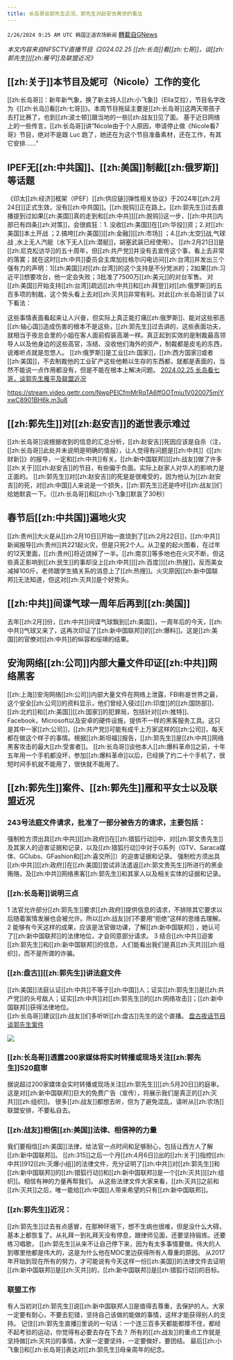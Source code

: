 ```yaml
---
title: 长岛哥谈郭先生近况、郭先生对赵安吉离世的看法
---
```

`2/26/2024 9:25 AM UTC 韩国正道农场新闻` [轉載自GNews](https://gnews.org/articles/2341668)

*本文内容来自NFSCTV直播节目《2024.02.25 [[zh:长岛]]看[[zh:七哥]]，谈[[zh:郭先生]][[zh:雁平]]及联盟近况》*

## [[zh:关于]]本节目及妮可（Nicole）工作的变化
[[zh:长岛哥]]：新年新气象，换了新主持人[[zh:小飞象]]（Ella艾拉），节目名字改为《[[zh:长岛]]看[[zh:七哥]]》。本周节目拖延主要是[[zh:长岛哥]]这两天带孩子去打比赛了，也到[[zh:波士顿]]跟当地的一些[[zh:战友]]见了面。
基于近日网络上的一些传言，[[zh:长岛哥]]讲“Nicole由于个人原因，申请停止做《Nicole看7哥》节目，绝对不是跟 Luc 跑了，她还在为这个节目准备素材，还在工作，有其它安排......”

## IPEF无[[zh:中共国]]、[[zh:美国]]制裁[[zh:俄罗斯]]等话题
《印太[[zh:经济]]框架（IPEF）[[zh:供应链]]弹性相关协议》于2024年[[zh:2月24日]]正式生效，没有[[zh:中共国]]。[[zh:脱钩]]正在路上。[[zh:郭先生]]过去直播提到过如果[[zh:美国]]真的走到和[[zh:中共]][[zh:脱钩]]这一步，[[zh:中共]]内部已有四条[[zh:对策]]，会很疯狂：1. 没收[[zh:美国]]在[[zh:华投]]资；2.对[[zh:美国]]本土开战 ；2.搞垮[[zh:美国]][[zh:金融]][[zh:市场]] ；4.[[zh:太空]]战,气球战 ,水上无人汽艇（水下无人[[zh:潜艇]]，胡塞武装已经使用）。
[[zh:2月21日]]是[[zh:尼克松访华]]的五十周年，但[[zh:共产党]]并没有去宣传这个事，看上去非常的落寞；就在这时[[zh:中共]]委员会主席加拉格尔闪电访问[[zh:台湾]]并发出三个强有力的声明：1[[zh:美国]]对[[zh:台湾]]的这个支持是不分党派的；2如果[[zh:习近平]]想要攻台，他一定会失败；3批准了7500万[[zh:美元]]的对台军售。
对[[zh:美国]]开始支持[[zh:台湾]]疏远[[zh:中共]]和[[zh:拜登]]对[[zh:俄罗斯]]的五百多项的制裁，这个势头看上去对[[zh:灭共]]非常有利。对此[[zh:长岛哥]]谈了以下看法：

这些事情表面看起来让人兴奋，但实际上真正能打痛[[zh:俄罗斯]]、能对这些邪恶[[zh:轴心国]]造成伤害的根本不是这些，[[zh:郭先生]]过去讲的，这些表面功夫，就相当于夜总会里的小姐在客人面前假装高潮一样。真正起到实效的是制裁最高领导人以及他身边的这些高官，冻结、没收他们海外的资产，制裁都是皮毛的东西，说难听点就是忽悠人。
[[zh:俄罗斯]]是工业[[zh:国家]]，[[zh:西方国家]]或者[[zh:美国]]，不去制裁他的工业矿产这些他赖以生存的东西都，就都是表面的，当然不能说一点作用都没有，但是不能在根本上解决问题。
[2024.02.25 长岛看七哥，谈郭先生雁平及联盟近况](https://gettr.com/post/p310s6bacc7)

https://stream.video.gettr.com/NwpPElCfmMrRqTA6ffGOTmiu1V020075mlYxwC8901BH6k.m3u8

## [[zh:郭先生]]对[[zh:赵安吉]]的逝世表示难过
[[zh:长岛哥]]说根据收到的信息的汇总分析，[[zh:赵安吉]]死因应该是自杀（注，[[zh:长岛哥]]此处并未说明是明确的情报），让人觉得有问题是[[zh:中共]]《[[zh:财新]]》的报导，一定和[[zh:中共]]有关。[[zh:新中国联邦]][[zh:战友]]做了许多[[zh:关于]][[zh:赵安吉]]的节目，有些偏于负面。实际上赵家人对华人的影响力是正面的。
[[zh:郭先生]]对[[zh:赵安吉]]的死是是很难受的，因为他认为[[zh:赵安吉]]的死，对[[zh:中国]]人来说是一个损失，[[zh:郭先生]]还是呼吁[[zh:战友]]们给她默哀一下。（[[zh:长岛哥]]和[[zh:小飞象]]默哀了30秒）

## 春节后[[zh:中共国]]遍地火灾
[[zh:贵州]]大火是从[[zh:2月10日]]开始一直烧到了[[zh:2月22日]]，[[zh:中共]]新闻报导[[zh:贵州]]共221起火灾，但是只死2个人。从卫星的起火图看，在过年的12天里面，[[zh:贵州]]将近烧掉了一半。[[zh:南京]]等多地也在火灾不断，但这些真正影响到[[zh:民生]]的事却没上[[zh:中共]][[zh:百度]][[zh:热搜]]，反而美女减掉100斤，老师跟学生搞关系的消息上了[[zh:热搜]]。火灾原因[[zh:新中国联邦]]无法知道，但这对[[zh:灭共]]是个好势头。

## [[zh:中共]]间谍气球一周年后再到[[zh:美国]]
去年[[zh:2月]]份，[[zh:中共]]间谍气球飘到[[zh:美国]]，一周年后的今天，[[zh:中共]]气球又来了，这再次印证了[[zh:新中国联邦]]的[[zh:爆料]]。这是[[zh:美国]]的官僚对[[zh:中共]]的纵容和绥靖的结果。

## 安洵网络[[zh:公司]]内部大量文件印证[[zh:中共]]网络黑客
[[zh:上海]]安洵网络[[zh:公司]]内部大量文件在网络上泄露，FBI称是世界之最，这个安全[[zh:公司]]的资料显示，他们曾经入侵过[[zh:印度]]的[[zh:国防部]]、[[zh:北约]]和[[zh:美国]][[zh:国家]]的犯罪局，包括针对[[zh:推特]]、Facebook，Microsoft以及安卓的硬件设施，提供不一样的黑客服务工具。这只是其中一家[[zh:公司]]，[[zh:共产党]]可能有成千上万家这样的[[zh:公司]]，每天都在做这个样子的事情。根据[[zh:斯坦福]]报告，[[zh:郭先生]]是[[zh:中共]]网络黑客攻击的最大[[zh:受害者]]。
[[zh:长岛哥]]谈他本人[[zh:爆料革命]]之前，十年五年用一个手机都没坏，参加[[zh:爆料革命]]以后，已经换了约二十个手机了，很短时间手机就不能用了，很快就不能用了。

## [[zh:郭先生]]案件、[[zh:郭先生]]雁和平女士以及联盟近况

### 243号法庭文件请求，批准了一部分被告方的请求，主要包括：

强制检方须出具[[zh:中共]][[zh:政府]]在[[zh:猎狐行动]]中，对[[zh:郭文贵先生]]及其家人的迫害证据和记录，以及[[zh:猎狐行动]]中对于G系列（GTV、Saraca媒体、GClubs、GFashion和[[zh:喜交所]]）的迫害证据和记录。
强制检方须出具[[zh:中共]][[zh:政府]]在[[zh:美国]]尝试非法遣返[[zh:郭文贵先生]]所进行的黑金贿赂，及[[zh:中共]]网络黑客[[zh:郭先生]]和其家人以及相关实体的证据和记录。

### [[zh:长岛哥]]说明三点
1 法官允许部分[[zh:郭先生]]要求[[zh:政府]]提供信息的请求，不排除其它要求以后随着案情发展也会被允许。所以[[zh:战友]]们不要用“拒绝”这样的思维去理解。
2 能够有今天这样的成果，应该是法官做功课，了解[[zh:新中国联邦]] ，她认可了[[zh:新中国联邦]]的法律地位，才会同意部分请求。
3 结合[[zh:中共]]迫害[[zh:郭先生]]和[[zh:新中国联邦]]的信息，人们能看出我们是真[[zh:灭共]][[zh:组织]]，而不是所谓的诈骗。

### [[zh:盘古]][[zh:郭先生]]讲法庭文件
[[zh:美国]]法庭认证[[zh:中共]]不等于[[zh:中国]]人；证实[[zh:郭先生]]是[[zh:共产党]]的头号敌人；证实[[zh:中共]]对[[zh:郭先生]]的[[zh:网络攻击]]；[[zh:新中国联邦]]获得法律地位。  
[[zh:长岛哥]]建议[[zh:战友]]们多听听[[zh:盘古]]先生的这个直播。
[盘古夜话节目谈郭先生案件](https://gettr.com/post/p30zczv1925)

![](ipfs://QmYGzR3uC2Fz2EvqrqVDtvEyZjm9xSvVVqUKLEKramPTyR?.png)

### [[zh:长岛哥]]透露200家媒体将实时转播或现场关注[[zh:郭先生]]520庭审
据说超过200家媒体会实时转播或现场关注[[zh:郭先生]][[zh:5月20日]]的庭审。这是对[[zh:新中国联邦]]巨大的免费广告（宣传），将展示我们是真正的[[zh:灭共]][[zh:组织]]。 
很多[[zh:战友]]都想去听，但为了避免混乱，请听从[[zh:农场]]联盟安排，不要私自去。 

### [[zh:战友]]相信[[zh:美国]]法律、相信神的力量
我们要相信[[zh:美国]]法律，给法官一点时间和足够耐心，包括让西方人了解[[zh:新中国联邦]]。
[[zh:315]]之后一个月[[zh:4月6日]]出的[[zh:关于]]指控[[zh:中共]]912[[zh:灭爆小组]]的法律文件，充分证明了[[zh:中共]]对[[zh:郭先生]]和[[zh:新中国联邦]]的[[zh:猎狐行动]]和[[zh:新中国联邦]]是一个[[zh:灭共]][[zh:组织]]。相信有神的力量再帮我们。
从这些法律文件大家来看，[[zh:灭共]]之前和[[zh:灭共]]之后，唯一能给[[zh:中国]]人带来希望的只有[[zh:新中国联邦]]。

### [[zh:郭先生]]近况：
[[zh:郭先生]]过去有点感冒，在那种环境下，想不生病也很难，但是没什么大碍，基本上都恢复了。从礼拜一到礼拜天没有停息，跟律师见面，还要坚持锻炼。还要练习唱歌， [[zh:郭先生]]从来不让自己停下来，因为有太多事情要做。伟大的人到哪里他都是伟大的，这是为什么他在MDC里边获得所有人尊重的原因。
从2017年开始到现在所有的努力，才可能说有今天这样一份[[zh:美国]]的法律文件去证明[[zh:新中国联邦]]是[[zh:灭共]]的，[[zh:新中国联邦]]是[[zh:猎狐行动]]的目标。

### 联盟工作
有人当初对[[zh:郭先生]]说[[zh:新中国联邦人]]是值得去尊重，去保护的人。大家一定要有耐心，不要去犯错，坚持自己该做的能做的事情，这样才能获得别人的支持。
记住[[zh:郭先生直播]]里说的一句话：一个连三百多天都能都撑不住，都经不起考验的运动，你觉得有必要去存在下去？
所有的[[zh:战友]]的重点工作就是坚持做[[zh:灭共]]的事情，大家一定要坚持，一定要做好，要团结。
最后[[zh:小飞象]]和[[zh:长岛哥]]表达对[[zh:郭先生]]母亲周年的纪念。

